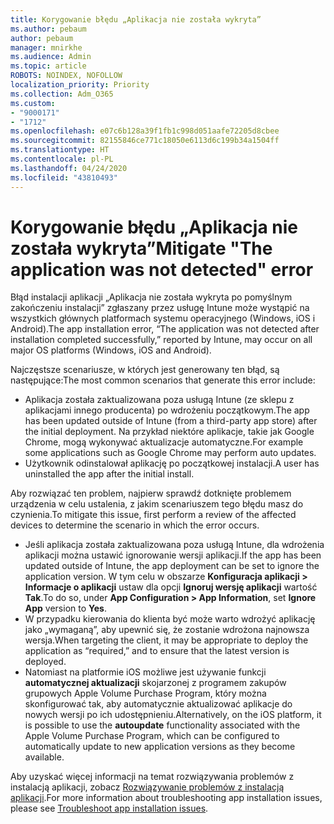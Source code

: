 ```yaml
---
title: Korygowanie błędu „Aplikacja nie została wykryta”
ms.author: pebaum
author: pebaum
manager: mnirkhe
ms.audience: Admin
ms.topic: article
ROBOTS: NOINDEX, NOFOLLOW
localization_priority: Priority
ms.collection: Adm_O365
ms.custom:
- "9000171"
- "1712"
ms.openlocfilehash: e07c6b128a39f1fb1c998d051aafe72205d8cbee
ms.sourcegitcommit: 82155846ce771c18050e6113d6c199b34a1504ff
ms.translationtype: HT
ms.contentlocale: pl-PL
ms.lasthandoff: 04/24/2020
ms.locfileid: "43810493"
---
```

# <a name="mitigate-the-application-was-not-detected-error"></a><span data-ttu-id="d7e93-102">Korygowanie błędu „Aplikacja nie została wykryta”</span><span class="sxs-lookup"><span data-stu-id="d7e93-102">Mitigate "The application was not detected" error</span></span>

<span data-ttu-id="d7e93-103">Błąd instalacji aplikacji „Aplikacja nie została wykryta po pomyślnym zakończeniu instalacji” zgłaszany przez usługę Intune może wystąpić na wszystkich głównych platformach systemu operacyjnego (Windows, iOS i Android).</span><span class="sxs-lookup"><span data-stu-id="d7e93-103">The app installation error, “The application was not detected after installation completed successfully,” reported by Intune, may occur on all major OS platforms (Windows, iOS and Android).</span></span>

<span data-ttu-id="d7e93-104">Najczęstsze scenariusze, w których jest generowany ten błąd, są następujące:</span><span class="sxs-lookup"><span data-stu-id="d7e93-104">The most common scenarios that generate this error include:</span></span>

- <span data-ttu-id="d7e93-105">Aplikacja została zaktualizowana poza usługą Intune (ze sklepu z aplikacjami innego producenta) po wdrożeniu początkowym.</span><span class="sxs-lookup"><span data-stu-id="d7e93-105">The app has been updated outside of Intune (from a third-party app store) after the initial deployment.</span></span> <span data-ttu-id="d7e93-106">Na przykład niektóre aplikacje, takie jak Google Chrome, mogą wykonywać aktualizacje automatyczne.</span><span class="sxs-lookup"><span data-stu-id="d7e93-106">For example some applications such as Google Chrome may perform auto updates.</span></span>
- <span data-ttu-id="d7e93-107">Użytkownik odinstalował aplikację po początkowej instalacji.</span><span class="sxs-lookup"><span data-stu-id="d7e93-107">A user has uninstalled the app after the initial install.</span></span>

<span data-ttu-id="d7e93-108">Aby rozwiązać ten problem, najpierw sprawdź dotknięte problemem urządzenia w celu ustalenia, z jakim scenariuszem tego błędu masz do czynienia.</span><span class="sxs-lookup"><span data-stu-id="d7e93-108">To mitigate this issue, first perform a review of the affected devices to determine the scenario in which the error occurs.</span></span>

- <span data-ttu-id="d7e93-109">Jeśli aplikacja została zaktualizowana poza usługą Intune, dla wdrożenia aplikacji można ustawić ignorowanie wersji aplikacji.</span><span class="sxs-lookup"><span data-stu-id="d7e93-109">If the app has been updated outside of Intune, the app deployment can be set to ignore the application version.</span></span> <span data-ttu-id="d7e93-110">W tym celu w obszarze **Konfiguracja aplikacji > Informacje o aplikacji** ustaw dla opcji **Ignoruj wersję aplikacji** wartość **Tak**.</span><span class="sxs-lookup"><span data-stu-id="d7e93-110">To do so, under **App Configuration > App Information**, set **Ignore App** version to **Yes**.</span></span>
- <span data-ttu-id="d7e93-111">W przypadku kierowania do klienta być może warto wdrożyć aplikację jako „wymaganą”, aby upewnić się, że zostanie wdrożona najnowsza wersja.</span><span class="sxs-lookup"><span data-stu-id="d7e93-111">When targeting the client, it may be appropriate to deploy the application as “required,” and to ensure that the latest version is deployed.</span></span>
- <span data-ttu-id="d7e93-112">Natomiast na platformie iOS możliwe jest używanie funkcji **automatycznej aktualizacji** skojarzonej z programem zakupów grupowych Apple Volume Purchase Program, który można skonfigurować tak, aby automatycznie aktualizować aplikacje do nowych wersji po ich udostępnieniu.</span><span class="sxs-lookup"><span data-stu-id="d7e93-112">Alternatively, on the iOS platform, it is possible to use the **autoupdate** functionality associated with the Apple Volume Purchase Program, which can be configured to automatically update to new application versions as they become available.</span></span>

<span data-ttu-id="d7e93-113">Aby uzyskać więcej informacji na temat rozwiązywania problemów z instalacją aplikacji, zobacz [Rozwiązywanie problemów z instalacją aplikacji](https://docs.microsoft.com/intune/troubleshoot-app-install).</span><span class="sxs-lookup"><span data-stu-id="d7e93-113">For more information about troubleshooting app installation issues, please see [Troubleshoot app installation issues](https://docs.microsoft.com/intune/troubleshoot-app-install).</span></span>
